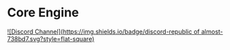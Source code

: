 # Core Engine

[![Discord Channel](https://img.shields.io/badge/discord-republic of almost-738bd7.svg?style=flat-square)](https://discord.gg/krxmn)

